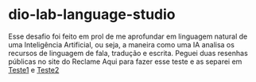 # dio-lab-language-studio

Esse desafio foi feito em prol de me aprofundar em linguagem natural de uma Inteligência Artificial, ou seja, a maneira como uma IA analisa os recursos de linguagem de fala, tradução e escrita. Peguei duas resenhas públicas no site do Reclame Aqui para fazer esse teste e as separei em <u>Teste1</u> e <u>Teste2<u>
